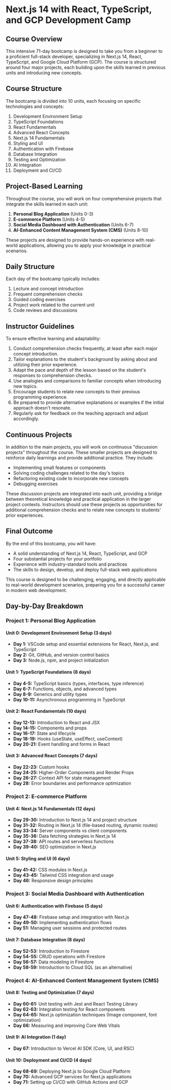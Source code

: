 # Next.js 14 with React, TypeScript, and GCP Development Camp

## Course Overview

This intensive 71-day bootcamp is designed to take you from a beginner to a proficient full-stack developer, specializing in Next.js 14, React, TypeScript, and Google Cloud Platform (GCP). The course is structured around four major projects, each building upon the skills learned in previous units and introducing new concepts.

## Course Structure

The bootcamp is divided into 10 units, each focusing on specific technologies and concepts:

1. Development Environment Setup
2. TypeScript Foundations
3. React Fundamentals
4. Advanced React Concepts
5. Next.js 14 Fundamentals
6. Styling and UI
7. Authentication with Firebase
8. Database Integration
9. Testing and Optimization
10. AI Integration
11. Deployment and CI/CD

## Project-Based Learning

Throughout the course, you will work on four comprehensive projects that integrate the skills learned in each unit:

1. **Personal Blog Application** (Units 0-3)
2. **E-commerce Platform** (Units 4-5)
3. **Social Media Dashboard with Authentication** (Units 6-7)
4. **AI-Enhanced Content Management System (CMS)** (Units 8-10)

These projects are designed to provide hands-on experience with real-world applications, allowing you to apply your knowledge in practical scenarios.

## Daily Structure

Each day of the bootcamp typically includes:

1. Lecture and concept introduction
2. Frequent comprehension checks
3. Guided coding exercises
4. Project work related to the current unit
5. Code reviews and discussions

## Instructor Guidelines

To ensure effective learning and adaptability:

1. Conduct comprehension checks frequently, at least after each major concept introduction.
2. Tailor explanations to the student's background by asking about and utilizing their prior experience.
3. Adapt the pace and depth of the lesson based on the student's responses to comprehension checks.
4. Use analogies and comparisons to familiar concepts when introducing new topics.
5. Encourage students to relate new concepts to their previous programming experience.
6. Be prepared to provide alternative explanations or examples if the initial approach doesn't resonate.
7. Regularly ask for feedback on the teaching approach and adjust accordingly.

## Continuous Projects

In addition to the main projects, you will work on continuous "discussion projects" throughout the course. These smaller projects are designed to reinforce daily learnings and provide additional practice. They include:

- Implementing small features or components
- Solving coding challenges related to the day's topics
- Refactoring existing code to incorporate new concepts
- Debugging exercises

These discussion projects are integrated into each unit, providing a bridge between theoretical knowledge and practical application in the larger project contexts. Instructors should use these projects as opportunities for additional comprehension checks and to relate new concepts to students' prior experiences.

## Final Outcome

By the end of this bootcamp, you will have:

- A solid understanding of Next.js 14, React, TypeScript, and GCP
- Four substantial projects for your portfolio
- Experience with industry-standard tools and practices
- The skills to design, develop, and deploy full-stack web applications

This course is designed to be challenging, engaging, and directly applicable to real-world development scenarios, preparing you for a successful career in modern web development.

## Day-by-Day Breakdown

### Project 1: Personal Blog Application

#### Unit 0: Development Environment Setup (3 days)
- **Day 1:** VSCode setup and essential extensions for React, Next.js, and TypeScript
- **Day 2:** Git, GitHub, and version control basics
- **Day 3:** Node.js, npm, and project initialization

#### Unit 1: TypeScript Foundations (8 days)
- **Day 4-5:** TypeScript basics (types, interfaces, type inference)
- **Day 6-7:** Functions, objects, and advanced types
- **Day 8-9:** Generics and utility types
- **Day 10-11:** Asynchronous programming in TypeScript

#### Unit 2: React Fundamentals (10 days)
- **Day 12-13:** Introduction to React and JSX
- **Day 14-15:** Components and props
- **Day 16-17:** State and lifecycle
- **Day 18-19:** Hooks (useState, useEffect, useContext)
- **Day 20-21:** Event handling and forms in React

#### Unit 3: Advanced React Concepts (7 days)
- **Day 22-23:** Custom hooks
- **Day 24-25:** Higher-Order Components and Render Props
- **Day 26-27:** Context API for state management
- **Day 28:** Error boundaries and performance optimization

### Project 2: E-commerce Platform

#### Unit 4: Next.js 14 Fundamentals (12 days)
- **Day 29-30:** Introduction to Next.js 14 and project structure
- **Day 31-32:** Routing in Next.js 14 (file-based routing, dynamic routes)
- **Day 33-34:** Server components vs client components
- **Day 35-36:** Data fetching strategies in Next.js 14
- **Day 37-38:** API routes and serverless functions
- **Day 39-40:** SEO optimization in Next.js

#### Unit 5: Styling and UI (6 days)
- **Day 41-42:** CSS modules in Next.js
- **Day 43-45:** Tailwind CSS integration and usage
- **Day 46:** Responsive design principles

### Project 3: Social Media Dashboard with Authentication

#### Unit 6: Authentication with Firebase (5 days)
- **Day 47-48:** Firebase setup and integration with Next.js
- **Day 49-50:** Implementing authentication flows
- **Day 51:** Managing user sessions and protected routes

#### Unit 7: Database Integration (8 days)
- **Day 52-53:** Introduction to Firestore
- **Day 54-55:** CRUD operations with Firestore
- **Day 56-57:** Data modeling in Firestore
- **Day 58-59:** Introduction to Cloud SQL (as an alternative)

### Project 4: AI-Enhanced Content Management System (CMS)

#### Unit 8: Testing and Optimization (7 days)
- **Day 60-61:** Unit testing with Jest and React Testing Library
- **Day 62-63:** Integration testing for React components
- **Day 64-65:** Next.js optimization techniques (Image component, font optimization)
- **Day 66:** Measuring and improving Core Web Vitals

#### Unit 9: AI Integration (1 day)
- **Day 67:** Introduction to Vercel AI SDK (Core, UI, and RSC)

#### Unit 10: Deployment and CI/CD (4 days)
- **Day 68-69:** Deploying Next.js to Google Cloud Platform
- **Day 70:** Advanced GCP services for Next.js applications
- **Day 71:** Setting up CI/CD with GitHub Actions and GCP
